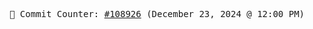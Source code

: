 <p align="center">
    <samp>
        📮 Commit Counter: <a href="https://github.com/Javascript-void0/Javascript-void0/commits/main">#108926</a> (December 23, 2024 @ 12:00 PM)
    </samp>
</p>